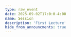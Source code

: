 ```yaml
---
type: raw_event
date: 2025-09-02T17:0:0-4:00
name: Session
description: 'First Lecture'
hide_from_announcments: true
---
```

